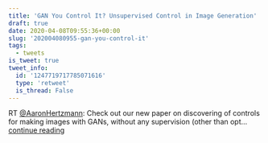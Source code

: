 ```yaml
---
title: 'GAN You Control It? Unsupervised Control in Image Generation'
draft: true
date: 2020-04-08T09:55:36+00:00
slug: '202004080955-gan-you-control-it'
tags:
  - tweets
is_tweet: true
tweet_info:
  id: '1247719717785071616'
  type: 'retweet'
  is_thread: False
---
```




RT [@AaronHertzmann](https://x.com/AaronHertzmann): Check out our new paper on discovering of controls for making images with GANs, without any supervision (other than opt… [continue reading](https://x.com/sytelus/status/1247719717785071616)
